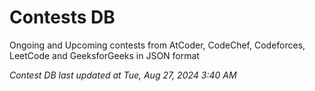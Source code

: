 # Contests DB

Ongoing and Upcoming contests from AtCoder, CodeChef, Codeforces, LeetCode and GeeksforGeeks in JSON format

*Contest DB last updated at Tue, Aug 27, 2024 3:40 AM*  
